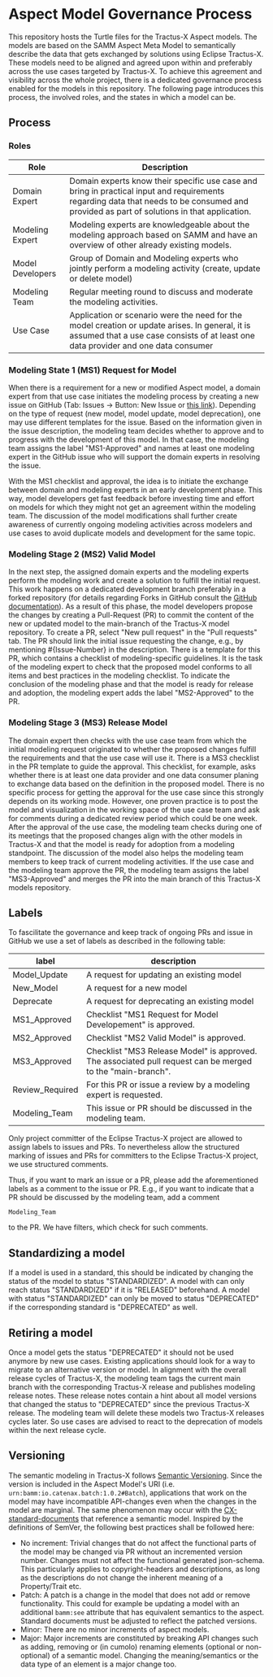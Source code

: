 # Aspect Model Governance Process
This repository hosts the Turtle files for the Tractus-X Aspect models. The models are based on the SAMM Aspect Meta Model to semantically describe the data that gets exchanged by solutions using Eclipse Tractus-X. These models need to be aligned and agreed upon within and preferably across the use cases targeted by Tractus-X. To achieve this agreement and visibility across the whole project, there is a dedicated governance process enabled for the models in this repository.
The following page introduces this process, the involved roles, and the states in which a model can be. 

## Process
### Roles

| Role | Description |
| ---- | ------ |
| Domain Expert |  Domain experts know their specific use case and bring in practical input and requirements regarding data that needs to be consumed and provided as part of solutions in that application. |
| Modeling Expert | Modeling experts are knowledgeable about the modeling approach based on SAMM and have an overview of other already existing models. |
| Model Developers | Group of Domain and Modeling experts who jointly perform a modeling activity (create, update or delete model) |
| Modeling Team | Regular meeting round to discuss and moderate the modeling activities. |
| Use Case | Application or scenario were the need for the model creation or update arises. In general, it is assumed that a use case consists of at least one data provider and one data consumer |

### Modeling State 1 (MS1) Request for Model

When there is a requirement for a new or modified Aspect model, a domain expert from that use case initiates the modeling process by creating a new issue on GitHub (Tab: Issues -> Button: New Issue or [this link](https://github.com/eclipse-tractusx/sldt-semantic-models/issues/new/choose)). 
Depending on the type of request (new model, model update, model deprecation), one may use different templates for the issue. 
Based on the information given in the issue description, the modeling team decides whether to approve and to progress with the development of this model. 
In that case, the modeling team assigns the label "MS1-Approved" and names at least one modeling expert in the GitHub issue who will support the domain experts in resolving the issue.

With the MS1 checklist and approval, the idea is to initiate the exchange between domain and modeling experts in an early development phase.
This way, model developers get fast feedback before investing time and effort on models for which they might not get an agreement within the modeling team. 
The discussion of the model modifications shall further create awareness of currently ongoing modeling activities across modelers and use cases to avoid duplicate models and development for the same topic.

### Modeling Stage 2 (MS2) Valid Model
In the next step, the assigned domain experts and the modeling experts perform the modeling work and create a solution to fulfill the initial request.
This work happens on a dedicated development branch preferably in a forked repository (for details regarding Forks in GitHub consult the [GitHub documentation](https://docs.github.com/en/pull-requests/collaborating-with-pull-requests/working-with-forks/about-forks)).
As a result of this phase, the model developers propose the changes by creating a Pull-Request (PR) to commit the content of the new or updated model to the main-branch of the Tractus-X model repository.
To create a PR, select "New pull request" in the "Pull requests" tab.
The PR should link the initial issue requesting the change, e.g., by mentioning #{Issue-Number} in the description.
There is a template for this PR, which contains a checklist of modeling-specific guidelines.
It is the task of the modeling expert to check that the proposed model conforms to all items and best practices in the modeling checklist. 
To indicate the conclusion of the modeling phase and that the model is ready for release and adoption, the modeling expert adds the label "MS2-Approved" to the PR.
### Modeling Stage 3 (MS3) Release Model
The domain expert then checks with the use case team from which the initial modeling request originated to whether the proposed changes fulfill the requirements and that the use case will use it. There is a MS3 checklist in the PR template to guide the approval. This checklist, for example, asks whether there is at least one data provider and one data consumer planing to exchange data based on the definition in the proposed model. There is no specific process for getting the approval for the use case since this strongly depends on its working mode. However, one proven practice is to post the model and visualization in the working space of the use case team and ask for comments during a dedicated review period which could be one week. After the approval of the use case, the modeling team checks during one of its meetings that the proposed changes align with the other models in Tractus-X and that the model is ready for adoption from a modeling standpoint. The discussion of the model also helps the modeling team members to keep track of current modeling activities. If the use case and the modeling team approve the PR, the modeling team assigns the label "MS3-Approved" and merges the PR into the main branch of this Tractus-X models repository.

## Labels
To fascilitate the governance and keep track of ongoing PRs and issue in GitHub we use a set of labels as described in the following table: 

| label | description |
----- | -------
Model_Update | A request for updating an existing model
New_Model | A request for a new model
Deprecate | A request for deprecating an existing model
MS1_Approved | Checklist "MS1 Request for Model Developement" is approved.
MS2_Approved | Checklist "MS2 Valid Model" is approved.
MS3_Approved | Checklist "MS3 Release Model" is approved. The associated pull request can be merged to the "main-branch".
Review_Required | For this PR or issue a review by a modeling expert is requested.
Modeling_Team | This issue or PR should be discussed in the modeling team.

Only project committer of the Eclipse Tractus-X project are allowed to assign labels to issues and PRs.
To nevertheless allow the structured marking of issues and PRs for committers to the Eclipse Tractus-X project, we use structured comments. 

Thus, if you want to mark an issue or a PR, please add the aforementioned labels as a comment to the issue or PR. E.g., if you want to indicate that a PR should be discussed by the modeling team, add a comment

```
Modeling_Team
```
to the PR. We have filters, which check for such comments. 

## Standardizing a model
If a model is used in a standard, this should be indicated by changing the status of the model to status "STANDARDIZED". 
A model with can only reach status "STANDARDIZED" if it is "RELEASED" beforehand.
A model with status "STANDARDIZED" can only be moved to status "DEPRECATED" if the corresponding standard is "DEPRECATED" as well.

## Retiring a model
Once a model gets the status "DEPRECATED" it should not be used anymore by new use cases. Existing applications should look for a way to migrate to an alternative version or model. In alignment with the overall release cycles of Tractus-X, the modeling team tags the current main branch with the corresponding Tractus-X release and publishes modeling release notes. These release notes contain a hint about all model versions that changed the status to "DEPRECATED" since the previous Tractus-X release. The modeling team will delete these models two Tractus-X releases cycles later. So use cases are advised to react to the deprecation of models within the next release cycle.

## Versioning
The semantic modeling in Tractus-X follows [Semantic Versioning](https://semver.org/). Since the version is included in the Aspect Model's URI
(i.e. `urn:bamm:io.catenax.batch:1.0.2#Batch`), applications that work on the model may have incompatible API-changes even when the changes in the model
are marginal. The same phenomenon may occur with the [CX-standard-documents](https://catena-x.net/de/standard-library) that reference
a semantic model. Inspired by the definitions of SemVer, the following best practices shall be followed here:

- No increment: Trivial changes that do not affect the functional parts of the model may be changed via PR without an incremented version number. 
Changes must not affect the functional generated json-schema. This particularly applies to copyright-headers and descriptions,
as long as the descriptions do not change the inherent meaning of a Property/Trait etc.
- Patch: A patch is a change in the model that does not add or remove functionality. This could for example be
updating a model with an additional `bamm:see` attribute that has equivalent semantics to the aspect. 
Standard documents must be adjusted to reflect the patched versions.
- Minor: There are no minor increments of aspect models.
- Major: Major increments are constituted by breaking API changes such as adding, removing or (in cumolo) renaming 
elements (optional or non-optional) of a semantic model. Changing the meaning/semantics or the data type of an element
is a major change too.
